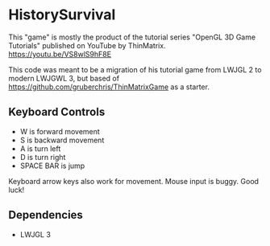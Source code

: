 # HistorySurvival

This "game" is mostly the product of the tutorial series "OpenGL 3D Game Tutorials" published on YouTube by ThinMatrix.
https://youtu.be/VS8wlS9hF8E

This code was meant to be a migration of his tutorial game from LWJGL 2 to modern LWJGWL 3, but based of https://github.com/gruberchris/ThinMatrixGame as a starter.

## Keyboard Controls
* W is forward movement
* S is backward movement
* A is turn left
* D is turn right
* SPACE BAR is jump

Keyboard arrow keys also work for movement. Mouse input is buggy. Good luck!

## Dependencies
 * LWJGL 3
 